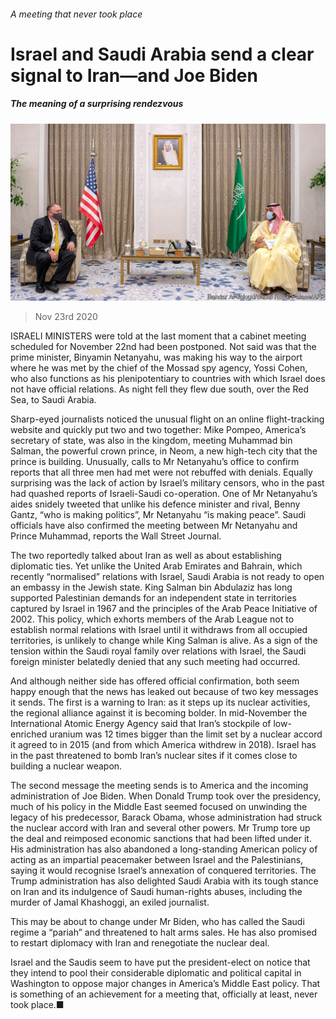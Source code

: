 ###### A meeting that never took place

# Israel and Saudi Arabia send a clear signal to Iran—and Joe Biden 

##### The meaning of a surprising rendezvous 

![image](images/20201128_MAP501.jpg) 

> Nov 23rd 2020 

ISRAELI MINISTERS were told at the last moment that a cabinet meeting scheduled for November 22nd had been postponed. Not said was that the prime minister, Binyamin Netanyahu, was making his way to the airport where he was met by the chief of the Mossad spy agency, Yossi Cohen, who also functions as his plenipotentiary to countries with which Israel does not have official relations. As night fell they flew due south, over the Red Sea, to Saudi Arabia.

Sharp-eyed journalists noticed the unusual flight on an online flight-tracking website and quickly put two and two together: Mike Pompeo, America’s secretary of state, was also in the kingdom, meeting Muhammad bin Salman, the powerful crown prince, in Neom, a new high-tech city that the prince is building. Unusually, calls to Mr Netanyahu’s office to confirm reports that all three men had met were not rebuffed with denials. Equally surprising was the lack of action by Israel’s military censors, who in the past had quashed reports of Israeli-Saudi co-operation. One of Mr Netanyahu’s aides snidely tweeted that unlike his defence minister and rival, Benny Gantz, “who is making politics”, Mr Netanyahu “is making peace”. Saudi officials have also confirmed the meeting between Mr Netanyahu and Prince Muhammad, reports the Wall Street Journal.


The two reportedly talked about Iran as well as about establishing diplomatic ties. Yet unlike the United Arab Emirates and Bahrain, which recently “normalised” relations with Israel, Saudi Arabia is not ready to open an embassy in the Jewish state. King Salman bin Abdulaziz has long supported Palestinian demands for an independent state in territories captured by Israel in 1967 and the principles of the Arab Peace Initiative of 2002. This policy, which exhorts members of the Arab League not to establish normal relations with Israel until it withdraws from all occupied territories, is unlikely to change while King Salman is alive. As a sign of the tension within the Saudi royal family over relations with Israel, the Saudi foreign minister belatedly denied that any such meeting had occurred.

And although neither side has offered official confirmation, both seem happy enough that the news has leaked out because of two key messages it sends. The first is a warning to Iran: as it steps up its nuclear activities, the regional alliance against it is becoming bolder. In mid-November the International Atomic Energy Agency said that Iran’s stockpile of low-enriched uranium was 12 times bigger than the limit set by a nuclear accord it agreed to in 2015 (and from which America withdrew in 2018). Israel has in the past threatened to bomb Iran’s nuclear sites if it comes close to building a nuclear weapon.

The second message the meeting sends is to America and the incoming administration of Joe Biden. When Donald Trump took over the presidency, much of his policy in the Middle East seemed focused on unwinding the legacy of his predecessor, Barack Obama, whose administration had struck the nuclear accord with Iran and several other powers. Mr Trump tore up the deal and reimposed economic sanctions that had been lifted under it. His administration has also abandoned a long-standing American policy of acting as an impartial peacemaker between Israel and the Palestinians, saying it would recognise Israel’s annexation of conquered territories. The Trump administration has also delighted Saudi Arabia with its tough stance on Iran and its indulgence of Saudi human-rights abuses, including the murder of Jamal Khashoggi, an exiled journalist.

This may be about to change under Mr Biden, who has called the Saudi regime a “pariah” and threatened to halt arms sales. He has also promised to restart diplomacy with Iran and renegotiate the nuclear deal.

Israel and the Saudis seem to have put the president-elect on notice that they intend to pool their considerable diplomatic and political capital in Washington to oppose major changes in America’s Middle East policy. That is something of an achievement for a meeting that, officially at least, never took place.■

